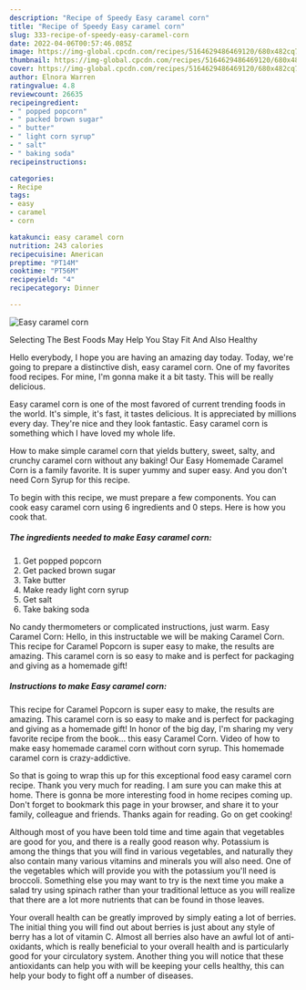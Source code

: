 ```yaml
---
description: "Recipe of Speedy Easy caramel corn"
title: "Recipe of Speedy Easy caramel corn"
slug: 333-recipe-of-speedy-easy-caramel-corn
date: 2022-04-06T00:57:46.085Z
image: https://img-global.cpcdn.com/recipes/5164629486469120/680x482cq70/easy-caramel-corn-recipe-main-photo.jpg
thumbnail: https://img-global.cpcdn.com/recipes/5164629486469120/680x482cq70/easy-caramel-corn-recipe-main-photo.jpg
cover: https://img-global.cpcdn.com/recipes/5164629486469120/680x482cq70/easy-caramel-corn-recipe-main-photo.jpg
author: Elnora Warren
ratingvalue: 4.8
reviewcount: 26635
recipeingredient:
- " popped popcorn"
- " packed brown sugar"
- " butter"
- " light corn syrup"
- " salt"
- " baking soda"
recipeinstructions:

categories:
- Recipe
tags:
- easy
- caramel
- corn

katakunci: easy caramel corn 
nutrition: 243 calories
recipecuisine: American
preptime: "PT14M"
cooktime: "PT56M"
recipeyield: "4"
recipecategory: Dinner

---
```



![Easy caramel corn](https://img-global.cpcdn.com/recipes/5164629486469120/680x482cq70/easy-caramel-corn-recipe-main-photo.jpg)

Selecting The Best Foods May Help You Stay Fit And Also Healthy

Hello everybody, I hope you are having an amazing day today. Today, we're going to prepare a distinctive dish, easy caramel corn. One of my favorites food recipes. For mine, I'm gonna make it a bit tasty. This will be really delicious.

Easy caramel corn is one of the most favored of current trending foods in the world. It's simple, it's fast, it tastes delicious. It is appreciated by millions every day. They're nice and they look fantastic. Easy caramel corn is something which I have loved my whole life.

How to make simple caramel corn that yields buttery, sweet, salty, and crunchy caramel corn without any baking! Our Easy Homemade Caramel Corn is a family favorite. It is super yummy and super easy. And you don&#39;t need Corn Syrup for this recipe.


To begin with this recipe, we must prepare a few components. You can cook easy caramel corn using 6 ingredients and 0 steps. Here is how you cook that.

<!--inarticleads1-->

##### The ingredients needed to make Easy caramel corn:

1. Get  popped popcorn
1. Get  packed brown sugar
1. Take  butter
1. Make ready  light corn syrup
1. Get  salt
1. Take  baking soda


No candy thermometers or complicated instructions, just warm. Easy Caramel Corn: Hello, in this instructable we will be making Caramel Corn. This recipe for Caramel Popcorn is super easy to make, the results are amazing. This caramel corn is so easy to make and is perfect for packaging and giving as a homemade gift! 

<!--inarticleads2-->

##### Instructions to make Easy caramel corn:



This recipe for Caramel Popcorn is super easy to make, the results are amazing. This caramel corn is so easy to make and is perfect for packaging and giving as a homemade gift! In honor of the big day, I&#39;m sharing my very favorite recipe from the book… this easy Caramel Corn. Video of how to make easy homemade caramel corn without corn syrup. This homemade caramel corn is crazy-addictive. 

So that is going to wrap this up for this exceptional food easy caramel corn recipe. Thank you very much for reading. I am sure you can make this at home. There is gonna be more interesting food in home recipes coming up. Don't forget to bookmark this page in your browser, and share it to your family, colleague and friends. Thanks again for reading. Go on get cooking!

Although most of you have been told time and time again that vegetables are good for you, and there is a really good reason why. Potassium is among the things that you will find in various vegetables, and naturally they also contain many various vitamins and minerals you will also need. One of the vegetables which will provide you with the potassium you'll need is broccoli. Something else you may want to try is the next time you make a salad try using spinach rather than your traditional lettuce as you will realize that there are a lot more nutrients that can be found in those leaves.

Your overall health can be greatly improved by simply eating a lot of berries. The initial thing you will find out about berries is just about any style of berry has a lot of vitamin C. Almost all berries also have an awful lot of anti-oxidants, which is really beneficial to your overall health and is particularly good for your circulatory system. Another thing you will notice that these antioxidants can help you with will be keeping your cells healthy, this can help your body to fight off a number of diseases.
